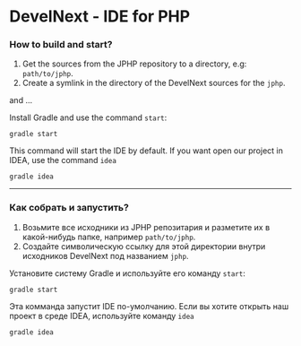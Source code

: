 DevelNext - IDE for PHP
=======================

### How to build and start?

1. Get the sources from the JPHP repository to a directory, e.g: `path/to/jphp`.
2. Create a symlink in the directory of the DevelNext sources for the `jphp`.

and ...

Install Gradle and use the command `start`:

    gradle start

This command will start the IDE by default.
If you want open our project in IDEA, use the command `idea`

    gradle idea

---

### Как собрать и запустить?

1. Возьмите все исходники из JPHP репозитария и разметите их в какой-нибудь папке, например `path/to/jphp`.
2. Создайте символическую ссылку для этой директории внутри исходников DevelNext под названием `jphp`.

Установите систему Gradle и используйте его команду `start`:

    gradle start

Эта комманда запустит IDE по-умолчанию.
Если вы хотите открыть наш проект в среде IDEA, используйте команду `idea`

    gradle idea
